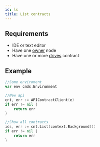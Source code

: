 ```yaml
---
id: ls
title: List contracts
---
```


## Requirements
- IDE or text editor
- Have one [owner](../../roles/owner.md) node
- Have one or more [drives](../../built_in_features/drive/overview.md) contract

## Example

```go
//Some enviroment
var env cmds.Environment

//New api
cnt, err := APIContractClient(e)
if err != nil {
	return err
}

//Show all contracts
ids, err := cnt.List(context.Background())
if err != nil {
	return err
}
```